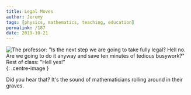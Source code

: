 ```yaml
---
title: Legal Moves
author: Jeremy
tags: [physics, mathematics, teaching, education]
permalink: /187
date: 2019-10-21
---
```


![The professor: "Is the next step we are going to take fully legal? Hell no. Are we going to do it anyway and save ten minutes of tedious busywork?" Rest of class: "Hell yes!"](https://res.cloudinary.com/dh3hm8pb7/image/upload/c_scale,q_auto:best,w_615/v1535842782/Handwaving/Published/LegalMoves.png){: .centre-image }

Did you hear that? It's the sound of mathematicians rolling around in their graves.
